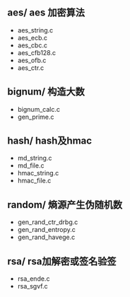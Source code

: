 
## aes/                 aes 加密算法
- aes_string.c
- aes_ecb.c
- aes_cbc.c
- aes_cfb128.c
- aes_ofb.c
- aes_ctr.c

## bignum/              构造大数
- bignum_calc.c
- gen_prime.c

## hash/                hash及hmac
- md_string.c
- md_file.c
- hmac_string.c
- hmac_file.c

## random/              熵源产生伪随机数
- gen_rand_ctr_drbg.c
- gen_rand_entropy.c
- gen_rand_havege.c

## rsa/                 rsa加解密或签名验签
- rsa_ende.c
- rsa_sgvf.c
        